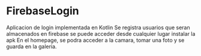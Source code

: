 # FirebaseLogin
Aplicacion de login implementada en Kotlin 
Se registra usuarios que seran almacenados en firebase
se puede acceder desde cualquier lugar 
instalar la apk
En el homepage, se podra acceder a la camara, tomar una foto y se guarda en la galeria.
